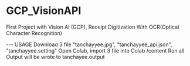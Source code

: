 # GCP_VisionAPI
First Project with Vision AI (GCP), Receipt Digitization With OCR(Optical Character Recognition)

--- USAGE
Download 3 file "tanchayyee.jpg", "tanchayyee_api.json", "tanchayyee.setting"
Open Colab, import 3 file into Colab /content
Run all
Output will be wrote to tanchayee.output
